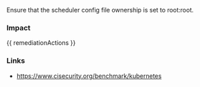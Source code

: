 
Ensure that the scheduler config  file ownership is set to root:root.

### Impact
<!-- Add Impact here -->

<!-- DO NOT CHANGE -->
{{ remediationActions }}

### Links
- https://www.cisecurity.org/benchmark/kubernetes


